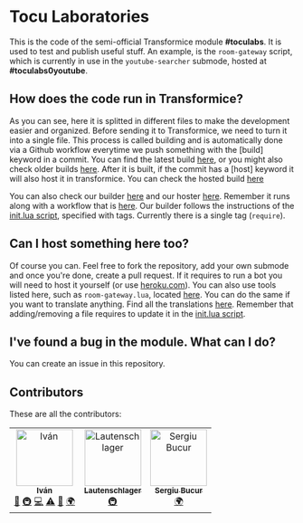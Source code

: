 # Tocu Laboratories

 This is the code of the semi-official Transformice module **#toculabs**. It is used to test and publish useful stuff. An example, is the `room-gateway` script, which is currently in use in the `youtube-searcher` submode, hosted at **#toculabs0youtube**.

## How does the code run in Transformice?
 As you can see, here it is splitted in different files to make the development easier and organized. Before sending it to Transformice, we need to turn it into a single file. This process is called building and is automatically done via a Github workflow everytime we push something with the [build] keyword in a commit. You can find the latest build [here](builds/latest.lua), or you might also check older builds [here](builds). After it is built, if the commit has a [host] keyword it will also host it in transformice. You can check the hosted build [here](builds/hosted.lua)

 You can also check our builder [here](builder.py) and our hoster [here](hoster.py). Remember it runs along with a workflow that is [here](.github/workflows/build_host.yml). Our builder follows the instructions of the [init.lua script](init.lua), specified with tags. Currently there is a single tag (`require`).

## Can I host something here too?
 Of course you can. Feel free to fork the repository, add your own submode and once you're done, create a pull request. If it requires to run a bot you will need to host it yourself (or use [heroku.com](https://heroku.com/)). You can also use tools listed here, such as `room-gateway.lua`, located [here](youtube-searcher/room-gateway.lua).
 You can do the same if you want to translate anything. Find all the translations [here](translations).
 Remember that adding/removing a file requires to update it in the [init.lua script](init.lua).

## I've found a bug in the module. What can I do?
 You can create an issue in this repository.

## Contributors
 These are all the contributors:

 <table>
  <tr>
    <td align="center"><a href="https://github.com/Tocutoeltuco"><img src="https://avatars2.githubusercontent.com/u/24902450?v=4" width="100px;" alt="Iván"/><br /><sub><b>Iván</b></sub></a><br /><a href="#projectManagement-Tocutoeltuco" title="Project Management">📆</a> <a href="#infra-Tocutoeltuco" title="Infrastructure (Hosting, Build-Tools, etc)">🚇</a> <a href="https://github.com/a801-luadev/toculabs/commits?author=Tocutoeltuco" title="Code">💻</a> <a href="https://github.com/a801-luadev/toculabs/commits?author=Tocutoeltuco" title="Tests">⚠️</a> <a href="#ideas-Tocutoeltuco" title="Ideas, Planning, & Feedback">🤔</a> <a href="#translation-Tocutoeltuco" title="Translation">🌍</a></td>
    <td align="center"><a href="http://bit.ly/laut-id"><img src="https://avatars2.githubusercontent.com/u/26045253?v=4" width="100px;" alt="Lautenschlager"/><br /><sub><b>Lautenschlager</b></sub></a><br /><a href="#infra-Lautenschlager-id" title="Infrastructure (Hosting, Build-Tools, etc)">🚇</a></td>
    <td align="center"><a href="https://github.com/b1sergiu"><img src="https://avatars2.githubusercontent.com/u/25414803?v=4" width="100px;" alt="Sergiu Bucur"/><br /><sub><b>Sergiu Bucur</b></sub></a><br /><a href="https://github.com/a801-luadev/toculabs/commit/22de637cea33a67fae427ae7b515dfd4e3548321" title="Translation">🌍</a></td>
  </tr>
 </table>
